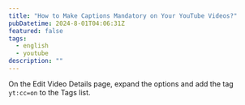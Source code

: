 ```yaml
---
title: "How to Make Captions Mandatory on Your YouTube Videos?"
pubDatetime: 2024-8-01T04:06:31Z
featured: false
tags:
  - english
  - youtube
description: ""
---
```


On the Edit Video Details page, expand the options and add the tag `yt:cc=on` to the Tags list.
